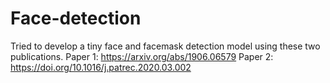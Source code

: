 # Face-detection
Tried to develop a tiny face and facemask detection model using these two publications.
Paper 1: https://arxiv.org/abs/1906.06579
Paper 2: https://doi.org/10.1016/j.patrec.2020.03.002
